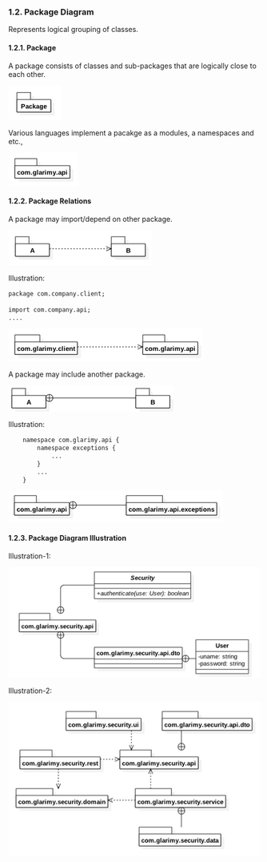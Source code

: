 ### 1.2. Package Diagram ###
Represents logical grouping of classes.

#### 1.2.1. Package ####
A package consists of classes and sub-packages that are logically close to each other.

![Class](notation/packages/package-1.png)

Various languages implement a pacakge as a modules, a namespaces and etc.,

![Class](notation/packages/package-2.png)

#### 1.2.2. Package Relations ####
A package may import/depend on other package.

![Class](notation/packages/package-use-1.png)

Illustration: 

```
package com.company.client;

import com.company.api;
....

```

![Class](notation/packages/package-use-2.png)

A package may include another package.

![Class](notation/packages/package-contain-1.png)

Illustration: 
```
    namespace com.glarimy.api {
        namespace exceptions {
            ...
        }
        ...
    }
```

![Class](notation/packages/package-contain-2.png)

#### 1.2.3. Package Diagram Illustration ####

Illustration-1: 

![Class](notation/packages/package-classes.png)

Illustration-2:

![Class](notation/packages/package-illustration.png)